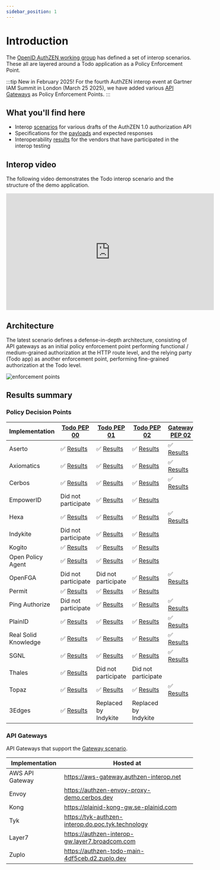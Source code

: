 ```yaml
---
sidebar_position: 1
---
```


# Introduction

The [OpenID AuthZEN working group](https://openid.net/wg/authzen) has defined a set of interop scenarios. These all are layered around a Todo application as a Policy Enforcement Point.

:::tip New in February 2025!
For the fourth AuthZEN interop event at Gartner IAM Summit in London (March 25 2025), we have added various [API Gateways](#architecture) as Policy Enforcement Points.
:::

## What you'll find here

* Interop [scenarios](/docs/category/scenarios) for various drafts of the AuthZEN 1.0 authorization API
* Specifications for the [payloads](/docs/scenarios/todo-1.1) and expected responses 
* Interoperability [results](#results-summary) for the vendors that have participated in the interop testing

## Interop video

The following video demonstrates the Todo interop scenario and the structure of the demo application.

<iframe width="560" height="315" src="https://www.youtube.com/embed/OtwEUeYDwBo?si=rDcpicU6m9QpAjD9" title="YouTube video player" frameborder="0" allow="accelerometer; autoplay; clipboard-write; encrypted-media; gyroscope; picture-in-picture; web-share" referrerpolicy="strict-origin-when-cross-origin" allowfullscreen></iframe>

## Architecture

The latest scenario defines a defense-in-depth architecture, consisting of API gateways as an initial policy enforcement point performing functional / medium-grained authorization at the HTTP route level, and the relying party (Todo app) as another enforcement point, performing fine-grained authorization at the Todo level.

![enforcement points](/img/enforcement-points.png)

## Results summary

### Policy Decision Points

| Implementation       | [Todo PEP 00](/docs/scenarios/todo/)                          | [Todo PEP 01](/docs/scenarios/todo-1.0-id)                           | [Todo PEP 02](/docs/scenarios/todo-1.1/)                          | [Gateway PEP 02](/docs/scenarios/api-gateway/)                         |
| -------------------- | ------------------------------------------------------------- | -------------------------------------------------------------------- | ----------------------------------------------------------------- | ---------------------------------------------------------------------- |
| Aserto               | ✅ [Results](/docs/scenarios/todo/results/aserto)             | ✅ [Results](/docs/scenarios/todo-1.0-id/results/aserto)             | ✅ [Results](/docs/scenarios/todo-1.1/results/aserto)             | ✅ [Results](/docs/scenarios/api-gateway/results/aserto)               |
| Axiomatics           | ✅ [Results](/docs/scenarios/todo/results/axiomatics)         | ✅ [Results](/docs/scenarios/todo-1.0-id/results/axiomatics)         | ✅ [Results](/docs/scenarios/todo-1.1/results/axiomatics)         | ✅ [Results](/docs/scenarios/api-gateway/results/axiomatics)           |
| Cerbos               | ✅ [Results](/docs/scenarios/todo/results/cerbos)             | ✅ [Results](/docs/scenarios/todo-1.0-id/results/cerbos)             | ✅ [Results](/docs/scenarios/todo-1.1/results/cerbos)             | ✅ [Results](/docs/scenarios/api-gateway/results/cerbos)               |
| EmpowerID            | Did not participate                                           | ✅ [Results](/docs/scenarios/todo-1.0-id/results/empowerid)          | ✅ [Results](/docs/scenarios/todo-1.1/results/empowerid)          |    |
| Hexa                 | ✅ [Results](/docs/scenarios/todo/results/hexa)               | ✅ [Results](/docs/scenarios/todo-1.0-id/results/hexa)               | ✅ [Results](/docs/scenarios/todo-1.1/results/hexa)               | ✅ [Results](/docs/scenarios/api-gateway/results/hexa)                 |
| Indykite             | Did not participate                                           | ✅ [Results](/docs/scenarios/todo-1.0-id/results/indykite)           | ✅ [Results](/docs/scenarios/todo-1.1/results/indykite)           |    |
| Kogito               | ✅ [Results](/docs/scenarios/todo/results/kogito)             | ✅ [Results](/docs/scenarios/todo-1.0-id/results/kogito)             | ✅ [Results](/docs/scenarios/todo-1.1/results/kogito)             |    |
| Open Policy Agent    | ✅ [Results](/docs/scenarios/todo/results/opa)                | ✅ [Results](/docs/scenarios/todo-1.0-id/results/opa)                | ✅ [Results](/docs/scenarios/todo-1.1/results/opa)                |    |
| OpenFGA              | Did not participate                                           | Did not participate                                                  | ✅ [Results](/docs/scenarios/todo-1.1/results/openfga)            | ✅ [Results](/docs/scenarios/api-gateway/results/openfga)              |
| Permit               | ✅ [Results](/docs/scenarios/todo/results/permit)             | ✅ [Results](/docs/scenarios/todo-1.0-id/results/permit)             | ✅ [Results](/docs/scenarios/todo-1.1/results/permit)             |    |
| Ping Authorize       | Did not participate                                           | ✅ [Results](/docs/scenarios/todo-1.0-id/results/pingid)             | ✅ [Results](/docs/scenarios/todo-1.1/results/pingid)             | ✅ [Results](/docs/scenarios/api-gateway/results/ping)                 |
| PlainID              | ✅ [Results](/docs/scenarios/todo/results/plainid)            | ✅ [Results](/docs/scenarios/todo-1.0-id/results/plainid)            | ✅ [Results](/docs/scenarios/todo-1.1/results/plainid)            | ✅ [Results](/docs/scenarios/api-gateway/results/plainid)              |
| Real Solid Knowledge | ✅ [Results](/docs/scenarios/todo/results/RockSolidKnowledge) | ✅ [Results](/docs/scenarios/todo-1.0-id/results/RockSolidKnowledge) | ✅ [Results](/docs/scenarios/todo-1.1/results/RockSolidKnowledge) | ✅ [Results](/docs/scenarios/api-gateway/results/RockSolidKnowledge)   |
| SGNL                 | ✅ [Results](/docs/scenarios/todo/results/sgnl)               | ✅ [Results](/docs/scenarios/todo-1.0-id/results/SGNL)               | ✅ [Results](/docs/scenarios/todo-1.1/results/SGNL)               | ✅ [Results](/docs/scenarios/api-gateway/results/SGNL)                 |
| Thales               | ✅ [Results](/docs/scenarios/todo/results/authzforce)         | Did not participate                                                  | Did not participate                                               |    |
| Topaz                | ✅ [Results](/docs/scenarios/todo/results/topaz)              | ✅ [Results](/docs/scenarios/todo-1.0-id/results/topaz)              | ✅ [Results](/docs/scenarios/todo-1.1/results/topaz)              | ✅ [Results](/docs/scenarios/api-gateway/results/topaz)                |
| 3Edges               | ✅ [Results](/docs/scenarios/todo/results/3edges)             | Replaced by Indykite                                                 | Replaced by Indykite                                              |    |

### API Gateways

API Gateways that support the [Gateway scenario](/docs/scenarios/api-gateway/).

| Implementation       | Hosted at                                                     |
| -------------------- | ------------------------------------------------------------- |
| AWS API Gateway      | https://aws-gateway.authzen-interop.net                       |
| Envoy                | https://authzen-envoy-proxy-demo.cerbos.dev                   |
| Kong                 | https://plainid-kong-gw.se-plainid.com                        |
| Tyk                  | https://tyk-authzen-interop.do.poc.tyk.technology             |
| Layer7               | https://authzen-interop-gw.layer7.broadcom.com                |
| Zuplo                | https://authzen-todo-main-4df5ceb.d2.zuplo.dev                |